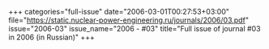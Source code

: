 +++
categories="full-issue"
date="2006-03-01T00:27:53+03:00"
file="https://static.nuclear-power-engineering.ru/journals/2006/03.pdf"
issue="2006-03"
issue_name="2006 - #03"
title="Full issue of journal #03 in 2006 (in Russian)"
+++